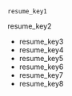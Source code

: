 ```ngMeta
resume_key1
```

resume_key2
* resume_key3
* resume_key4
* resume_key5
* resume_key6
* resume_key7
* resume_key8
